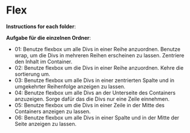 # Flex 

**Instructions for each folder**: 

**Aufgabe für die einzelnen Ordner**:

* 01: Benutze flexbox um alle Divs in einer Reihe anzuordnen. Benutze wrap, um die Divs in mehreren Reihen erscheinen zu lassen. Zentriere den Inhalt im Container.
* 02: Benutze flexbox um die Divs in einer Reihe anzuordnen. Kehre die sortierung um.
* 03: Benutze flexbox um alle Divs in einer zentrierten Spalte und in umgekehrter Reihenfolge anzeigen zu lassen.
* 04: Benutze flexbox um alle Divs an der Unterseite des Containers anzuzeigen. Sorge dafür das die Divs nur eine Zeile einnehmen.
* 05: Benutze flexbox um die Divs in einer Zeile in der Mitte des Containers anzeigen zu lassen.
* 06: Benutze flexbox um alle Divs in einer Spalte und in der Mitte der Seite anzeigen zu lassen.
